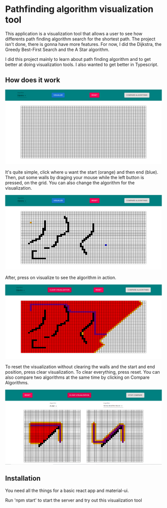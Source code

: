 # Pathfinding algorithm visualization tool

This application is a visualization tool that allows a user to see how differents path finding algorithm search for the shortest path. The project isn't done, there is gonna have more features. For now, I did the Dijkstra, the Greedy Best-First Search and the A Star algorithm.

I did this project mainly to learn about path finding algorithm and to get better at doing visualization tools. I also wanted to get better in Typescript. 

## How does it work 

![ScreenShot](images/general.png)

It's quite simple, click where u want the start (orange) and then end (blue). Then, put some walls by draging your mouse while the left button is pressed, on the grid. You can also change the algorithm for the visualization. 


![ScreenShot](images/walls.png)


After, press on visualize to see the algorithm in action.


![ScreenShot](images/path.png)


To reset the visualization without clearing the walls and the start and end position, press clear visualization. To clear everything, press reset. You can also compare two algorithms at the same time by clicking on Compare Algorithms.

![ScreenShot](images/compare.png)




## Installation


You need all the things for a basic react app and material-ui.

Run 'npm start' to start the server and try out this visualization tool
